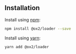## Installation
Install using [npm](http://npmjs.com):
```sh
npm install @ox2/loader --save
```
Install using [yarn](http://yarnpkg.com):
```sh
yarn add @ox2/loader
```
